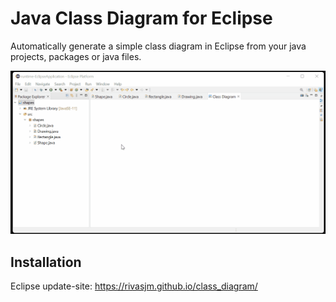 # Java Class Diagram for Eclipse

Automatically generate a simple class diagram in Eclipse from your java projects, packages or java files.

![](class_diagram.gif)
## Installation

Eclipse update-site:
https://rivasjm.github.io/class_diagram/
